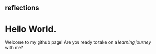 ## reflections

# Hello World.

Welcome to my github page! Are you ready to take on a _learning journey_ with me?
